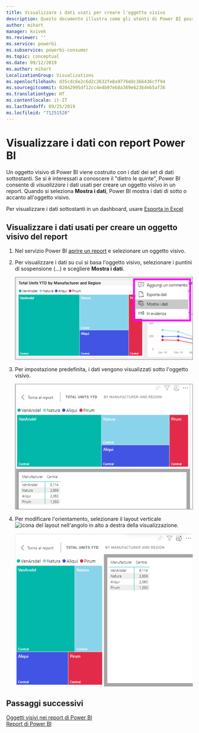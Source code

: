 ```yaml
---
title: Visualizzare i dati usati per creare l'oggetto visivo
description: Questo documento illustra come gli utenti di Power BI possono "vedere" i dati usati per creare un oggetto visivo.
author: mihart
manager: kvivek
ms.reviewer: ''
ms.service: powerbi
ms.subservice: powerbi-consumer
ms.topic: conceptual
ms.date: 09/12/2019
ms.author: mihart
LocalizationGroup: Visualizations
ms.openlocfilehash: d35cdc6e2c6d2c2632fe8a9776ddc366436cff94
ms.sourcegitcommit: 02042995df12cc4e4b97eb8a369e62364eb5af36
ms.translationtype: HT
ms.contentlocale: it-IT
ms.lasthandoff: 09/25/2019
ms.locfileid: "71251520"
---
```

# <a name="show-data-with-power-bi-reports"></a>Visualizzare i dati con report Power BI

Un oggetto visivo di Power BI viene costruito con i dati dei set di dati sottostanti. Se si è interessati a conoscere il "dietro le quinte", Power BI consente di *visualizzare* i dati usati per creare un oggetto visivo in un report. Quando si seleziona **Mostra i dati**, Power BI mostra i dati di sotto o accanto all'oggetto visivo.

Per visualizzare i dati sottostanti in un dashboard, usare [Esporta in Excel](end-user-export.md)

## <a name="show-the-data-being-used-to-create-a-report-visual"></a>Visualizzare i dati usati per creare un oggetto visivo del report
1. Nel servizio Power BI [aprire un report](end-user-report-open.md) e selezionare un oggetto visivo.  
2. Per visualizzare i dati su cui si basa l'oggetto visivo, selezionare i puntini di sospensione (...) e scegliere **Mostra i dati**.
   
   ![Selezionare Mostra i dati](./media/end-user-show-data/power-bi-explore-show-data-newer.png)
3. Per impostazione predefinita, i dati vengono visualizzati sotto l'oggetto visivo.
   
   ![Visualizzazione verticale dell'oggetto visivo e dei dati](./media/end-user-show-data/power-bi-show-data-new.png)

4. Per modificare l'orientamento, selezionare il layout verticale ![icona del layout](media/end-user-show-data/power-bi-vertical-icon-new.png) nell'angolo in alto a destra della visualizzazione.
   
   ![Visualizzazione orizzontale dell'oggetto visivo e dei dati](./media/end-user-show-data/power-bi-show-data-rotate.png)

## <a name="next-steps"></a>Passaggi successivi
[Oggetti visivi nei report di Power BI](../visuals/power-bi-report-visualizations.md)    
[Report di Power BI](end-user-reports.md)    
